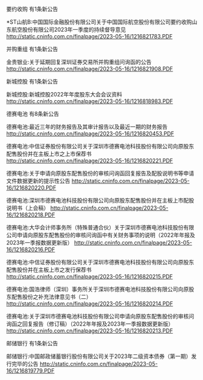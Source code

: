 要约收购 有1条新公告 

*ST山航B:中国国际金融股份有限公司关于中国国际航空股份有限公司要约收购山东航空股份有限公司2023年一季度的持续督导意见 http://static.cninfo.com.cn/finalpage/2023-05-16/1216821783.PDF 

并购重组 有1条新公告 

金贵银业:关于延期回复深圳证券交易所并购重组问询函的公告 http://static.cninfo.com.cn/finalpage/2023-05-16/1216821908.PDF 

新城控股 有1条新公告 

新城控股:新城控股2022年年度股东大会会议资料 http://static.cninfo.com.cn/finalpage/2023-05-16/1216818983.PDF 

德赛电池 有8条新公告 

德赛电池:最近三年的财务报告及其审计报告以及最近一期的财务报告 http://static.cninfo.com.cn/finalpage/2023-05-16/1216820453.PDF 

德赛电池:中信证券股份有限公司关于深圳市德赛电池科技股份有限公司向原股东配售股份并在主板上市之上市保荐书 http://static.cninfo.com.cn/finalpage/2023-05-16/1216820221.PDF 

德赛电池:关于申请向原股东配售股份的审核问询函回复报告及配股说明书等申请文件数据更新的提示性公告 http://static.cninfo.com.cn/finalpage/2023-05-16/1216820220.PDF 

德赛电池:深圳市德赛电池科技股份有限公司向原股东配售股份并在主板上市配股说明书（上会稿） http://static.cninfo.com.cn/finalpage/2023-05-16/1216820218.PDF 

德赛电池:大华会计师事务所（特殊普通合伙）关于深圳市德赛电池科技股份有限公司申请向原股东配售股份的审核问询函中有关财务事项的说明（2022年年报及2023年一季报数据更新版） http://static.cninfo.com.cn/finalpage/2023-05-16/1216820216.PDF 

德赛电池:中信证券股份有限公司关于深圳市德赛电池科技股份有限公司向原股东配售股份并在主板上市之发行保荐书 http://static.cninfo.com.cn/finalpage/2023-05-16/1216820215.PDF 

德赛电池:国浩律师（深圳）事务所关于深圳市德赛电池科技股份有限公司向原股东配售股份之补充法律意见书（二） http://static.cninfo.com.cn/finalpage/2023-05-16/1216820214.PDF 

德赛电池:关于深圳市德赛电池科技股份有限公司申请向原股东配售股份的审核问询函之回复报告（修订稿）（2022年年报及2023年一季报数据更新版） http://static.cninfo.com.cn/finalpage/2023-05-16/1216820213.PDF 

邮储银行 有1条新公告 

邮储银行:中国邮政储蓄银行股份有限公司关于2023年二级资本债券（第一期）发行完毕的公告 http://static.cninfo.com.cn/finalpage/2023-05-16/1216819779.PDF 

